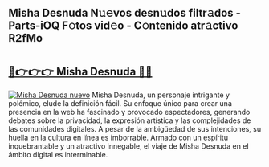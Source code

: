 ## Misha Desnuda N𝚞𝚎vos desn𝚞dos filtr𝚊dos - Parts-iOQ F𝚘tos vid𝚎o - C𝚘ntenido atr𝚊ctivo R2fMo

# <h2><a href="http://mb1s4n.tromn.icu/?c=Misha+Desnuda">🔗👉👉👉 Misha Desnuda 🔗🔗</a></h2>

[![Misha Desnuda nuevo](https://i.imgur.com/pEAQMta.gif)](http://mb1s4n.tromn.icu/?c=Misha+Desnuda)
Misha Desnuda, un personaje intrigante y polémico, elude la definición fácil. Su enfoque único para crear una presencia en la web ha fascinado y provocado espectadores, generando debates sobre la privacidad, la expresión artística y las complejidades de las comunidades digitales. A pesar de la ambigüedad de sus intenciones, su huella en la cultura en línea es imborrable. Armado con un espíritu inquebrantable y un atractivo innegable, el viaje de Misha Desnuda en el ámbito digital es interminable.
